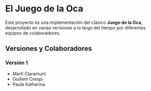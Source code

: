 # El Juego de la Oca

Este proyecto es una implementación del clásico **Juego de la Oca**, desarrollado en varias versiones a lo largo del tiempo por diferentes equipos de colaboradores.

## Versiones y Colaboradores

### **Versión 1**
- Martí Claramunt
- Guillem Crespí
- Paula Katharina
